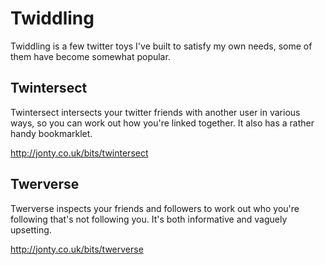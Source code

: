 Twiddling
=========

Twiddling is a few twitter toys I've built to satisfy my own needs, some of them have become 
somewhat popular.

Twintersect
-----------

Twintersect intersects your twitter friends with another user in various ways, so you can work
out how you're linked together. It also has a rather handy bookmarklet.

http://jonty.co.uk/bits/twintersect

Twerverse
---------

Twerverse inspects your friends and followers to work out who you're following that's not 
following you. It's both informative and vaguely upsetting.

http://jonty.co.uk/bits/twerverse
